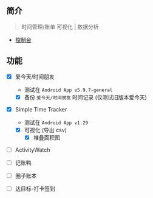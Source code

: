 

## 简介

> 时间管理/账单 可视化 | 数据分析

- [控制台](/plugins/DataAnalysisPlugin)



## 功能

- [x] 爱今天/时间朋友
  - 测试在 `Android App v5.9.7-general`
  - [x] 备份 `爱今天/时间朋友` 时间记录 (仅测试旧版本爱今天)

- [x] Simple Time Tracker
  - 测试在 `Android App v1.29`
  - [x] 可视化 (导出 csv)
    - [x] 堆叠面积图

- [ ] ActivityWatch

- [ ] 记账鸭

- [ ] 圈子账本

- [ ] 达目标-打卡签到





<!-- Matomo Image Tracker -->
<img referrerpolicy="no-referrer-when-downgrade" src="https://matomo.moeci.com/matomo.php?idsite=2&amp;rec=1&amp;action_name=Plugins.DataAnalysisPlugin-v0.1.0.README" style="border:0" alt="" />
<!-- End Matomo Image Tracker -->




